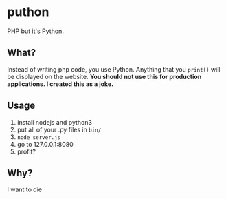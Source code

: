 # puthon
PHP but it's Python.

## What?

Instead of writing php code, you use Python. Anything that you `print()` will be displayed on the website. **You should not use this for production applications. I created this as a joke.**

## Usage

1. install nodejs and python3
2. put all of your .py files in `bin/`
3. `node server.js`
4. go to 127.0.0.1:8080
5. profit?

## Why?

I want to die
